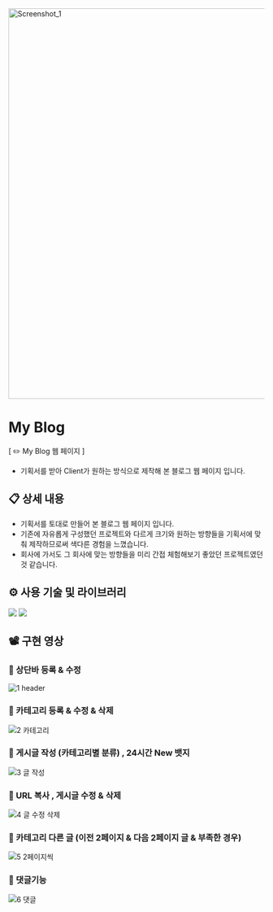 
<img width="768" alt="Screenshot_1" src="https://user-images.githubusercontent.com/113653130/216612631-4c2bbea6-ab25-4a69-abd1-4e604ad4163c.png">

# My Blog
[ ✏️ My Blog 웹 페이지 ]
- 기획서를 받아 Client가 원하는 방식으로 제작해 본 블로그 웹 페이지 입니다.


## 📋 상세 내용

- 기획서를 토대로 만들어 본 블로그 웹 페이지 입니다. 
- 기존에 자유롭게 구성했던 프로젝트와 다르게 크기와 원하는 방향들을 기획서에 맞춰 제작하므로써 색다른 경험을 느꼈습니다. 
- 회사에 가서도 그 회사에 맞는 방향들을 미리 간접 체험해보기 좋았던 프로젝트였던 것 같습니다. 

## ⚙️ 사용 기술 및 라이브러리
 <img src="https://img.shields.io/badge/JAVA-B700FF?style=flat&logo=Eclipse IDE&logoColor=white"/>  
 <img src="https://img.shields.io/badge/Spring Boot-6DB33F?style=flat&logo=Spring Boot IDE&logoColor=white"/>  

## 📽️ 구현 영상

### 📌 상단바 등록 & 수정
![1  header](https://user-images.githubusercontent.com/113653130/216611698-e31b239d-f18c-48bd-8a07-c10298f806bf.gif)

### 📌 카테고리 등록 & 수정 & 삭제
![2  카테고리](https://user-images.githubusercontent.com/113653130/216612121-672dc880-25df-46e0-ab41-9c002ce5c289.gif)

### 📌 게시글 작성 (카테고리별 분류) , 24시간 New 뱃지
![3  글 작성 ](https://user-images.githubusercontent.com/113653130/216612173-df6b21c7-1caa-44cc-be3e-3a246661cdf5.gif)

### 📌 URL 복사 , 게시글 수정 & 삭제 
![4  글 수정 삭제](https://user-images.githubusercontent.com/113653130/216612197-0071d2ab-d93c-43f0-9102-a81a837f6845.gif)

### 📌 카테고리 다른 글 (이전 2페이지 & 다음 2페이지 글 & 부족한 경우) 
![5  2페이지씩](https://user-images.githubusercontent.com/113653130/216612232-cd7dbd0f-94c6-40d4-9284-fe78752933cc.gif)

### 📌 댓글기능
![6  댓글](https://user-images.githubusercontent.com/113653130/216612245-86460edd-989b-454b-9b1b-b5c884b3affa.gif)
